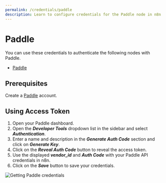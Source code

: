 ```yaml
---
permalink: /credentials/paddle
description: Learn to configure credentials for the Paddle node in n8n
---
```


# Paddle

You can use these credentials to authenticate the following nodes with Paddle.
- [Paddle](../../nodes-library/nodes/Paddle/README.md)

## Prerequisites

Create a [Paddle](https://paddle.com/) account.

## Using Access Token

1. Open your Paddle dashboard.
2. Open the ***Developer Tools*** dropdown list in the sidebar and select ***Authentication***.
3. Enter a name and description in the ***Generate Auth Code*** section and click on ***Generate Key***.
4. Click on the ***Reveal Auth Code*** button to reveal the access token.
5. Use the displayed ***vendor_id*** and ***Auth Code*** with your Paddle API credentials in n8n.
6. Click on the ***Save*** button to save your credentials.

![Getting Paddle credentials](./using-access-token.gif)
